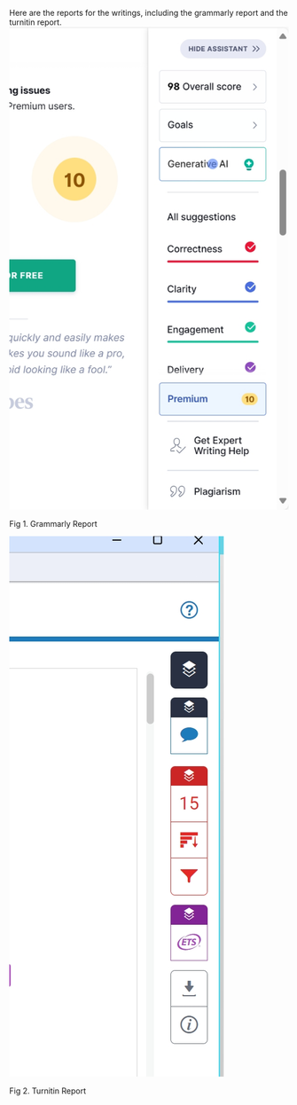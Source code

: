 Here are the reports for the writings, including the grammarly report and the turnitin report. 
<img src="grammarly.png" alt="Flowchart">

Fig 1. Grammarly Report

<img src="turnitin.png" alt="Flowchart">

Fig 2. Turnitin Report
